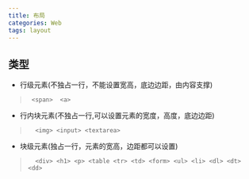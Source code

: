 ```yaml
--- 
title: 布局
categories: Web
tags: layout
---
```


## 类型

* 行级元素(不独占一行，不能设置宽高，底边边距，由内容支撑)
>      <span>  <a>
* 行内块元素(不独占一行,可以设置元素的宽度，高度，底边边距)
>       <img> <input> <textarea>
* 块级元素(独占一行，元素的宽高，边距都可以设置)
>       <div> <h1> <p> <table <tr> <td> <form> <ul> <li> <dl> <dt> <dd>